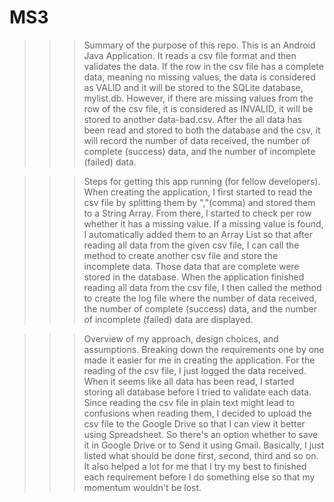 # MS3

>>>Summary of the purpose of this repo.
This is an Android Java Application. 
It reads a csv file format and then validates the data. If the row in the csv file has a complete data, meaning no missing values,
the data is considered as VALID and it will be stored to the SQLite database, mylist.db. However, if there are missing values from the row of the csv file, it is considered as INVALID, it will be stored to another data-bad.csv.
After the all data has been read and stored to both the database and the csv, it will record 
the number of data received, the number of complete (success) data, and the number of incomplete (failed) data.

>>>Steps for getting this app running (for fellow developers).
When creating the application, I first started to read the csv file by splitting them by ","(comma) and stored them to a String Array. 
From there, I started to check per row whether it has a missing value.
If a missing value is found, I automatically added them to an Array List so that after reading all data from the given csv file,
I can call the method to create another csv file and store the incomplete data. Those data that are complete were stored in the database.
When the application finished reading all data from the csv file, I then called the method to create the log file where the number
of data received, the number of complete (success) data, and the number of incomplete (failed) data are displayed.

>>>Overview of my approach, design choices, and assumptions.
Breaking down the requirements one by one made it easier for me in creating the application.
For the reading of the csv file, I just logged the data received. When it seems like all data has been read, 
I started storing all database before I tried to validate each data. Since reading the csv file in plain text might lead to
confusions when reading them, I decided to upload the csv file to the Google Drive so that I can view it better using Spreadsheet.
So there's an option whether to save it in Google Drive or to Send it using Gmail.
Basically, I just listed what should be done first, second, third and so on.
It also helped a lot for me that I try my best to finished each requirement before I do something else so that my momentum wouldn't be lost. 
